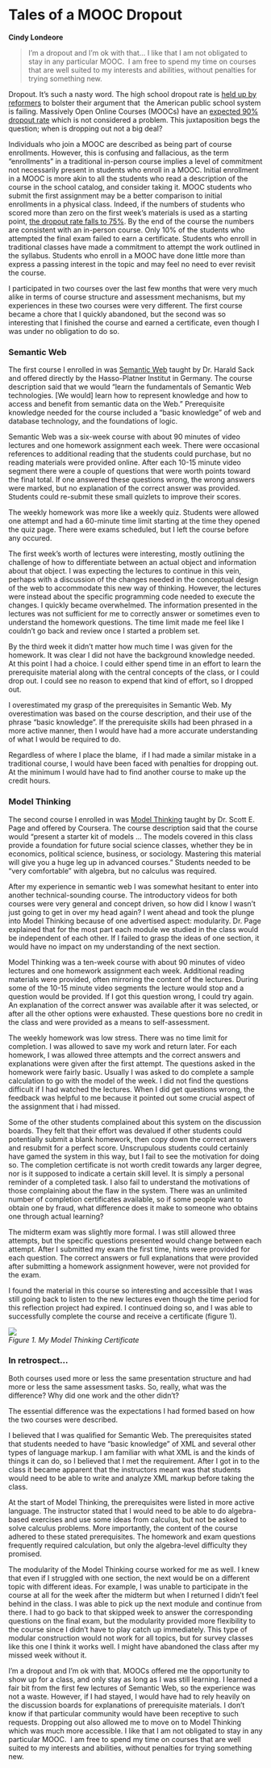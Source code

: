 # Tales of a MOOC Dropout #  
**Cindy Londeore**

>I’m a dropout and I’m ok with that… I like that I am not obligated to stay in any particular MOOC.  I am free to spend my time on courses that are well suited to my interests and abilities, without penalties for trying something new.

Dropout. It’s such a nasty word. The high school dropout rate is [held up by reformers](http://dropoutnation.net/) to bolster their argument that  the American public school system is failing. Massively Open Online Courses (MOOCs) have an [expected 90% dropout rate](http://www.insidehighered.com/news/2013/03/08/researchers-explore-who-taking-moocs-and-why-so-many-drop-out) which is not considered a problem. This juxtaposition begs the question; when is dropping out not a big deal?

Individuals who join a MOOC are described as being part of course enrollments. However, this is confusing and fallacious, as the term “enrollments” in a traditional in-person course implies a level of commitment not necessarily present in students who enroll in a MOOC. Initial enrollment in a MOOC is more akin to all the students who read a description of the course in the school catalog, and consider taking it. MOOC students who submit the first assignment may be a better comparison to initial enrollments in a physical class. Indeed, if the numbers of students who scored more than zero on the first week’s materials is used as a starting point, [the dropout rate falls to 75%](http://www.insidehighered.com/news/2013/03/08/researchers-explore-who-taking-moocs-and-why-so-many-drop-out). By the end of the course the numbers are consistent with an in-person course. Only 10% of the students who attempted the final exam failed to earn a certificate. Students who enroll in traditional classes have made a commitment to attempt the work outlined in the syllabus. Students who enroll in a MOOC have done little more than express a passing interest in the topic and may feel no need to ever revisit the course.

I participated in two courses over the last few months that were very much alike in terms of course structure and assessment mechanisms, but my experiences in these two courses were very different. The first course became a chore that I quickly abandoned, but the second was so interesting that I finished the course and earned a certificate, even though I was under no obligation to do so.

### Semantic Web ###

The first course I enrolled in was [Semantic Web](https://openhpi.de/course/semanticweb) taught by Dr. Harald Sack and offered directly by the Hasso-Platner Institut in Germany. The course description said that we would “learn the fundamentals of Semantic Web technologies. [We would] learn how to represent knowledge and how to access and benefit from semantic data on the Web.” Prerequisite knowledge needed for the course included a “basic knowledge” of web and database technology, and the foundations of logic.

Semantic Web was a six-week course with about 90 minutes of video lectures and one homework assignment each week. There were occasional references to additional reading that the students could purchase, but no reading materials were provided online. After each 10-15 minute video segment there were a couple of questions that were worth points toward the final total. If one answered these questions wrong, the wrong answers were marked, but no explanation of the correct answer was provided. Students could re-submit these small quizlets to improve their scores.

The weekly homework was more like a weekly quiz. Students were allowed one attempt and had a 60-minute time limit starting at the time they opened the quiz page. There were exams scheduled, but I left the course before any occured.

The first week’s worth of lectures were interesting, mostly outlining the challenge of how to differentiate between an actual object and information about that object. I was expecting the lectures to continue in this vein, perhaps with a discussion of the changes needed in the conceptual design of the web to accommodate this new way of thinking. However, the lectures were instead about the specific programming code needed to execute the changes. I quickly became overwhelmed. The information presented in the lectures was not sufficient for me to correctly answer or sometimes even to understand the homework questions. The time limit made me feel like I couldn’t go back and review once I started a problem set.

By the third week it didn’t matter how much time I was given for the homework. It was clear I did not have the background knowledge needed. At this point I had a choice. I could either spend time in an effort to learn the prerequisite material along with the central concepts of the class, or I could drop out. I could see no reason to expend that kind of effort, so I dropped out.

I overestimated my grasp of the prerequisites in Semantic Web. My overestimation was based on the course description, and their use of the phrase “basic knowledge”. If the prerequisite skills had been phrased in a more active manner, then I would have had a more accurate understanding of what I would be required to do.

Regardless of where I place the blame,  if I had made a similar mistake in a traditional course, I would have been faced with penalties for dropping out. At the minimum I would have had to find another course to make up the credit hours.

### Model Thinking ###

The second course I enrolled in was [Model Thinking](https://www.coursera.org/course/modelthinking) taught by Dr. Scott E. Page and offered by Coursera. The course description said that the course would “present a starter kit of models ... The models covered in this class provide a foundation for future social science classes, whether they be in economics, political science, business, or sociology. Mastering this material will give you a huge leg up in advanced courses.” Students needed to be “very comfortable” with algebra, but no calculus was required.

After my experience in semantic web I was somewhat hesitant to enter into another technical-sounding course. The introductory videos for both courses were very general and concept driven, so how did I know I wasn’t just going to get in over my head again? I went ahead and took the plunge into Model Thinking because of one advertised aspect: modularity. Dr. Page explained that for the most part each module we studied in the class would be independent of each other. If I failed to grasp the ideas of one section, it would have no impact on my understanding of the next section.

Model Thinking was a ten-week course with about 90 minutes of video lectures and one homework assignment each week. Additional reading materials were provided, often mirroring the content of the lectures. During some of the 10-15 minute video segments the lecture would stop and a question would be provided. If I got this question wrong, I could try again. An explanation of the correct answer was available after it was selected, or after all the other options were exhausted. These questions bore no credit in the class and were provided as a means to self-assessment.

The weekly homework was low stress. There was no time limit for completion. I was allowed to save my work and return later. For each homework, I was allowed three attempts and the correct answers and explanations were given after the first attempt. The questions asked in the homework were fairly basic. Usually I was asked to do complete a sample calculation to go with the model of the week. I did not find the questions difficult if I had watched the lectures. When I did get questions wrong, the feedback was helpful to me because it pointed out some crucial aspect of the assignment that i had missed.

Some of the other students complained about this system on the discussion boards. They felt that their effort was devalued if other students could potentially submit a blank homework, then copy down the correct answers and resubmit for a perfect score. Unscrupulous students could certainly have gamed the system in this way, but I fail to see the motivation for doing so. The completion certificate is not worth credit towards any larger degree, nor is it supposed to indicate a certain skill level. It is simply a personal reminder of a completed task. I also fail to understand the motivations of those complaining about the flaw in the system. There was an unlimited number of completion certificates available, so if some people want to obtain one by fraud, what difference does it make to someone who obtains one through actual learning?

The midterm exam was slightly more formal. I was still allowed three attempts, but the specific questions presented would change between each attempt. After I submitted my exam the first time, hints were provided for each question. The correct answers or full explanations that were provided after submitting a homework assignment however, were not provided for the exam.

I found the material in this course so interesting and accessible that I was still going back to listen to the new lectures even though the time period for this reflection project had expired. I continued doing so, and I was able to successfully complete the course and receive a certificate (figure 1).

<div id="centeredimage">
	<a href="images/image00-fullsize.png"><img src="images/image00.png"/></a><br/>
	<i>Figure 1. My Model Thinking Certificate</i>
</div>

### In retrospect... ###

Both courses used more or less the same presentation structure and had more or less the same assessment tasks. So, really, what was the difference? Why did one work and the other didn’t?

The essential difference was the expectations I had formed based on how the two courses were described.

I believed that I was qualified for Semantic Web. The prerequisites stated that students needed to have “basic knowledge” of XML and several other types of language markup. I am familiar with what XML is and the kinds of things it can do, so I believed that I met the requirement. After I got in to the class it became apparent that the instructors meant was that students would need to be able to write and analyze XML markup before taking the class.

At the start of Model Thinking, the prerequisites were listed in more active language. The instructor stated that I would need to be able to do algebra-based exercises and use some ideas from calculus, but not be asked to solve calculus problems. More importantly, the content of the course adhered to these stated prerequisites. The homework and exam questions frequently required calculation, but only the algebra-level difficulty they promised.

The modularity of the Model Thinking course worked for me as well. I knew that even if I struggled with one section, the next would be on a different topic with different ideas. For example, I was unable to participate in the course at all for the week after the midterm but when I returned I didn’t feel behind in the class. I was able to pick up the next module and continue from there. I had to go back to that skipped week to answer the corresponding questions on the final exam, but the modularity provided more flexibility to the course since I didn’t have to play catch up immediately. This type of modular construction would not work for all topics, but for survey classes like this one I think it works well. I might have abandoned the class after my missed week without it.

I’m a dropout and I’m ok with that. MOOCs offered me the opportunity to show up for a class, and only stay as long as I was still learning. I learned a fair bit from the first few lectures of Semantic Web, so the experience was not a waste. However, if I had stayed, I would have had to rely heavily on the discussion boards for explanations of prerequisite materials. I don’t know if that particular community would have been receptive to such requests. Dropping out also allowed me to move on to Model Thinking which was much more accessible. I like that I am not obligated to stay in any particular MOOC.  I am free to spend my time on courses that are well suited to my interests and abilities, without penalties for trying something new.



